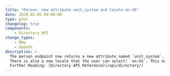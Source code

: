 ```yaml
---
title: "Person: new attribute unit_system and locale en-US"
date: 2020-02-05 09:00:00
type: post
changelog: true
components:
    - Directory API
change_types:
    - New
    - Update
description: >
  The person endpoint now returns a new attribute named `unit_system`. This can be either `metric` or `imperial`. Each person can manage this setting themselves.<br><br>
  There is also a new locale that the user can select: `en-US`. This new locale can be used to display different date formats, for example.<br><br>
  Further Reading: [Directory API Reference](/api/directory/)
---
```

